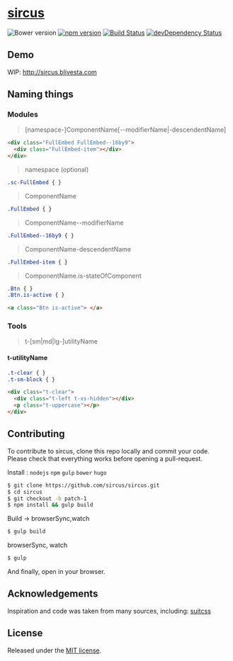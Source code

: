 # [sircus](http://sircus.blivesta.com)

![Bower version](https://img.shields.io/bower/v/sircus.svg?style=flat)
[![npm version](https://img.shields.io/npm/v/sircus.svg?style=flat)](https://www.npmjs.com/package/sircus)
[![Build Status](https://img.shields.io/travis/sircus/sircus/master.svg?style=flat)](https://travis-ci.org/sircus/sircus)
[![devDependency Status](https://david-dm.org/sircus/sircus/dev-status.svg)](https://david-dm.org/sircus/sircus#info=devDependencies)


## Demo
WIP: http://sircus.blivesta.com


## Naming things

### Modules

> [namespace-]ComponentName[--modifierName|-descendentName]


```html
<div class="FullEmbed FullEmbed--16by9">
  <div class="FullEmbed-item"></div>
</div>

```

> namespace (optional)

```css
.sc-FullEmbed { }
```

> ComponentName

```css
.FullEmbed { }
```

> ComponentName--modifierName

```css
.FullEmbed--16by9 { }
```

> ComponentName-descendentName

```css
.FullEmbed-item { }
```

> ComponentName.is-stateOfComponent

```css
.Btn { }
.Btn.is-active { }
```

```html
<a class="Btn is-active"> </a>
```


### Tools
> t-[sm|md|lg-]utilityName

#### t-utilityName

```css
.t-clear { }
.t-sm-block { }
```

```html
<div class="t-clear">
  <div class="t-left t-xs-hidden"></div>
  <p class="t-uppercase"></p>
</div>
```


## Contributing

To contribute to sircus, clone this repo locally and commit your code.
Please check that everything works before opening a pull-request.

Install : `nodejs` `npm` `gulp` `bower` `hugo`
```bash
$ git clone https://github.com/sircus/sircus.git
$ cd sircus
$ git checkout -b patch-1
$ npm install && gulp build
```

Build -> browserSync,watch
```bash
$ gulp build
```

browserSync, watch
```bash
$ gulp
```
And finally, open in your browser.


## Acknowledgements

Inspiration and code was taken from many sources, including:
[suitcss](http://suitcss.github.io/)


## License
Released under the [MIT license](https://github.com/sircus/sircus/blob/master/LICENCE).
